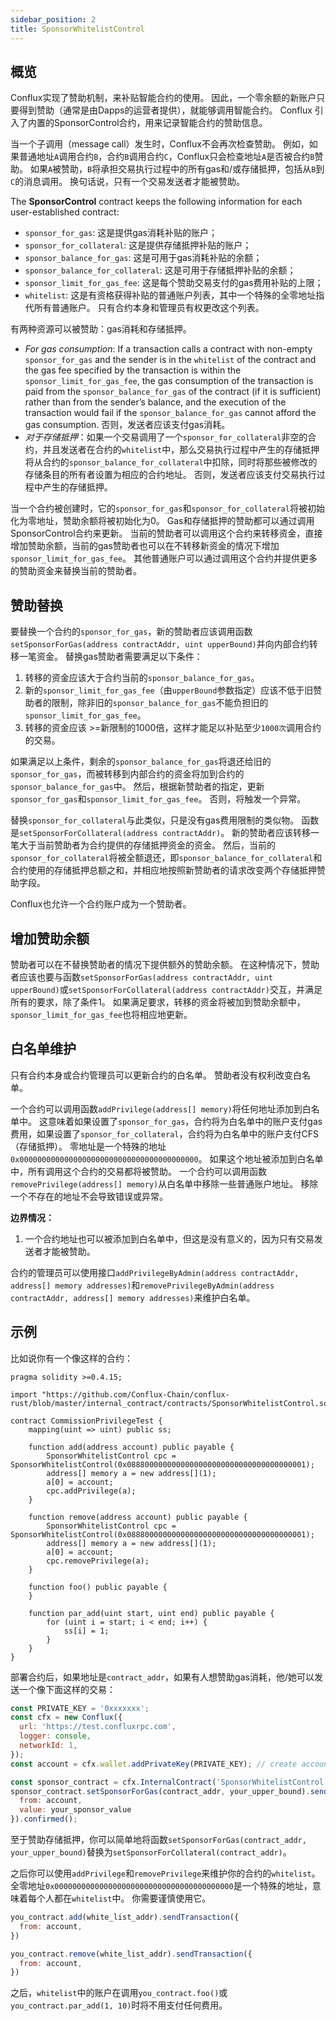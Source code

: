 ```yaml
---
sidebar_position: 2
title: SponsorWhitelistControl
---
```


## 概览

Conflux实现了赞助机制，来补贴智能合约的使用。 因此，一个零余额的新账户只要得到赞助（通常是由Dapps的运营者提供），就能够调用智能合约。 Conflux 引入了内置的SponsorControl合约，用来记录智能合约的赞助信息。

当一个子调用（message call）发生时，Conflux不会再次检查赞助。 例如，如果普通地址`A`调用合约`B`，合约`B`调用合约`C`，Conflux只会检查地址`A`是否被合约`B`赞助。 如果`A`被赞助，`B`将承担交易执行过程中的所有gas和/或存储抵押，包括从`B`到`C`的消息调用。 换句话说，只有一个交易发送者才能被赞助。

The **SponsorControl** contract keeps the following information for each user-established contract:
+ `sponsor_for_gas`: 这是提供gas消耗补贴的账户；
+ `sponsor_for_collateral`: 这是提供存储抵押补贴的账户；
+ `sponsor_balance_for_gas`: 这是可用于gas消耗补贴的余额；
+ `sponsor_balance_for_collateral`: 这是可用于存储抵押补贴的余额；
+ `sponsor_limit_for_gas_fee`: 这是每个赞助交易支付的gas费用补贴的上限；
+ `whitelist`: 这是有资格获得补贴的普通账户列表，其中一个特殊的全零地址指代所有普通账户。 只有合约本身和管理员有权更改这个列表。

有两种资源可以被赞助：gas消耗和存储抵押。

+ *For gas consumption*: If a transaction calls a contract with non-empty `sponsor_for_gas` and the sender is in the `whitelist` of the contract and the gas fee specified by the transaction is within the `sponsor_limit_for_gas_fee`, the gas consumption of the transaction is paid from the `sponsor_balance_for_gas` of the contract (if it is sufficient) rather than from the sender’s balance, and the execution of the transaction would fail if the `sponsor_balance_for_gas` cannot afford the gas consumption. 否则，发送者应该支付gas消耗。
+ *对于存储抵押*：如果一个交易调用了一个`sponsor_for_collateral`非空的合约，并且发送者在合约的`whitelist`中，那么交易执行过程中产生的存储抵押将从合约的`sponsor_balance_for_collateral`中扣除，同时将那些被修改的存储条目的所有者设置为相应的合约地址。 否则，发送者应该支付交易执行过程中产生的存储抵押。

当一个合约被创建时，它的`sponsor_for_gas`和`sponsor_for_collateral`将被初始化为零地址，赞助余额将被初始化为0。 Gas和存储抵押的赞助都可以通过调用SponsorControl合约来更新。 当前的赞助者可以调用这个合约来转移资金，直接增加赞助余额，当前的gas赞助者也可以在不转移新资金的情况下增加`sponsor_limit_for_gas_fee`。 其他普通账户可以通过调用这个合约并提供更多的赞助资金来替换当前的赞助者。

## 赞助替换

要替换一个合约的`sponsor_for_gas`，新的赞助者应该调用函数`setSponsorForGas(address contractAddr, uint upperBound)`并向内部合约转移一笔资金。 替换gas赞助者需要满足以下条件：

1. 转移的资金应该大于合约当前的`sponsor_balance_for_gas`。
2. 新的`sponsor_limit_for_gas_fee`（由`upperBound`参数指定）应该不低于旧赞助者的限制，除非旧的`sponsor_balance_for_gas`不能负担旧的`sponsor_limit_for_gas_fee`。
3. 转移的资金应该 >=新限制的1000倍，这样才能足以补贴至少`1000次`调用合约的交易。

如果满足以上条件，剩余的`sponsor_balance_for_gas`将退还给旧的`sponsor_for_gas`，而被转移到内部合约的资金将加到合约的`sponsor_balance_for_gas`中。 然后，根据新赞助者的指定，更新`sponsor_for_gas`和`sponsor_limit_for_gas_fee`。 否则，将触发一个异常。

替换`sponsor_for_collateral`与此类似，只是没有gas费用限制的类似物。 函数是`setSponsorForCollateral(address contractAddr)`。 新的赞助者应该转移一笔大于当前赞助者为合约提供的存储抵押资金的资金。 然后，当前的`sponsor_for_collateral`将被全额退还，即`sponsor_balance_for_collateral`和合约使用的存储抵押总额之和，并相应地按照新赞助者的请求改变两个存储抵押赞助字段。

Conflux也允许一个合约账户成为一个赞助者。

## 增加赞助余额

赞助者可以在不替换赞助者的情况下提供额外的赞助余额。 在这种情况下，赞助者应该也要与函数`setSponsorForGas(address contractAddr, uint upperBound)`或`setSponsorForCollateral(address contractAddr)`交互，并满足所有的要求，除了条件1。 如果满足要求，转移的资金将被加到赞助余额中，`sponsor_limit_for_gas_fee`也将相应地更新。

## 白名单维护

只有合约本身或合约管理员可以更新合约的白名单。 赞助者没有权利改变白名单。

一个合约可以调用函数`addPrivilege(address[] memory)`将任何地址添加到白名单中。 这意味着如果设置了`sponsor_for_gas`，合约将为白名单中的账户支付gas费用，如果设置了`sponsor_for_collateral`，合约将为白名单中的账户支付CFS（存储抵押）。 零地址是一个特殊的地址`0x0000000000000000000000000000000000000000`。 如果这个地址被添加到白名单中，所有调用这个合约的交易都将被赞助。 一个合约可以调用函数`removePrivilege(address[] memory)`从白名单中移除一些普通账户地址。 移除一个不存在的地址不会导致错误或异常。

**边界情况：**
1. 一个合约地址也可以被添加到白名单中，但这是没有意义的，因为只有交易发送者才能被赞助。

合约的管理员可以使用接口`addPrivilegeByAdmin(address contractAddr, address[] memory addresses)`和`removePrivilegeByAdmin(address contractAddr, address[] memory addresses)`来维护白名单。

## 示例

比如说你有一个像这样的合约：
```solidity
pragma solidity >=0.4.15;

import "https://github.com/Conflux-Chain/conflux-rust/blob/master/internal_contract/contracts/SponsorWhitelistControl.sol";

contract CommissionPrivilegeTest {
    mapping(uint => uint) public ss;

    function add(address account) public payable {
        SponsorWhitelistControl cpc = SponsorWhitelistControl(0x0888000000000000000000000000000000000001);
        address[] memory a = new address[](1);
        a[0] = account;
        cpc.addPrivilege(a);
    }

    function remove(address account) public payable {
        SponsorWhitelistControl cpc = SponsorWhitelistControl(0x0888000000000000000000000000000000000001);
        address[] memory a = new address[](1);
        a[0] = account;
        cpc.removePrivilege(a);
    }

    function foo() public payable {
    }

    function par_add(uint start, uint end) public payable {
        for (uint i = start; i < end; i++) {
            ss[i] = 1;
        }
    }
}
```

部署合约后，如果地址是`contract_addr`，如果有人想赞助gas消耗，他/她可以发送一个像下面这样的交易：
```javascript
const PRIVATE_KEY = '0xxxxxxx';
const cfx = new Conflux({
  url: 'https://test.confluxrpc.com',
  logger: console,
  networkId: 1,
});
const account = cfx.wallet.addPrivateKey(PRIVATE_KEY); // create account instance

const sponsor_contract = cfx.InternalContract('SponsorWhitelistControl');
sponsor_contract.setSponsorForGas(contract_addr, your_upper_bound).sendTransaction({
  from: account,
  value: your_sponsor_value
}).confirmed();
```

至于赞助存储抵押，你可以简单地将函数`setSponsorForGas(contract_addr, your_upper_bound)`替换为`setSponsorForCollateral(contract_addr)`。

之后你可以使用`addPrivilege`和`removePrivilege`来维护你的合约的`whitelist`。 全零地址`0x0000000000000000000000000000000000000000`是一个特殊的地址，意味着每个人都在`whitelist`中。 你需要谨慎使用它。

```javascript
you_contract.add(white_list_addr).sendTransaction({
  from: account,
})

you_contract.remove(white_list_addr).sendTransaction({
  from: account,
})
```

之后，`whitelist`中的账户在调用`you_contract.foo()`或`you_contract.par_add(1, 10)`时将不用支付任何费用。
